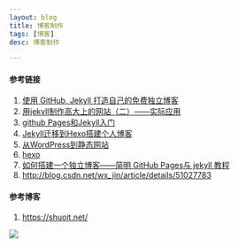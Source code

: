```yaml
---
layout: blog
title: 博客制作
tags: [博客]
desc: 博客制作

---
```

[1]:http://blog.csdn.net/on_1y/article/details/19259435
[2]:http://www.cnblogs.com/strick/p/5484779.html
[3]:http://www.ruanyifeng.com/blog/2012/08/blogging_with_jekyll.html
[4]:https://www.ezlippi.com/blog/2016/02/jekyll-to-hexo.html
[5]:http://blog.lszero.com/coding4fun/static-website-with-jekyll.html
[6]:https://hexo.io/themes/
[7]:http://www.cnfeat.com/blog/2014/05/11/how-to-build-a-blog/




#### 参考链接
1. [使用 GitHub, Jekyll 打造自己的免费独立博客][1]
2. [用jekyll制作高大上的网站（二）——实际应用][2]
3. [github Pages和Jekyll入门][3]
4. [Jekyll迁移到Hexo搭建个人博客][4]
5. [从WordPress到静态网站][5]
6. [hexo][6]
7. [如何搭建一个独立博客——简明 GitHub Pages与 jekyll 教程][7]
8. http://blog.csdn.net/wx_jin/article/details/51027783

#### 参考博客
1. https://shuoit.net/



![](https://tech-1257217142.cos.ap-beijing.myqcloud.com/tech/重命名.png)
